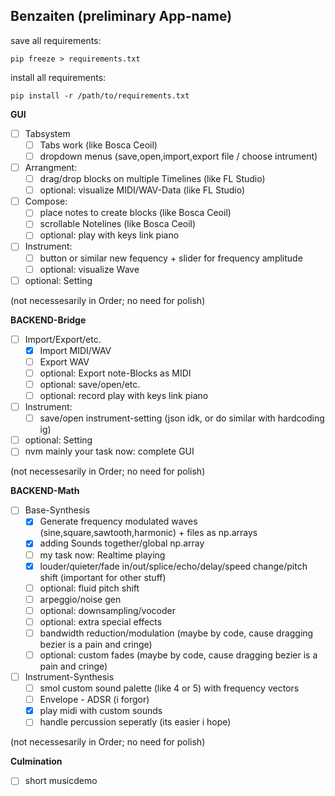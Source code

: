 ## Benzaiten (preliminary App-name) ##

save all requirements:

`pip freeze > requirements.txt`

install all requirements:

`pip install -r /path/to/requirements.txt`

**GUI**

- [ ] Tabsystem
  - [ ] Tabs work (like Bosca Ceoil)
  - [ ] dropdown menus (save,open,import,export file / choose intrument)
- [ ] Arrangment:
  - [ ] drag/drop blocks on multiple Timelines (like FL Studio)
  - [ ] optional: visualize MIDI/WAV-Data (like FL Studio)
- [ ] Compose:
  - [ ] place notes to create blocks (like Bosca Ceoil)
  - [ ] scrollable Notelines (like Bosca Ceoil)
  - [ ] optional: play with keys link piano
- [ ] Instrument:
  - [ ] button or similar new fequency + slider for frequency amplitude
  - [ ] optional: visualize Wave
- [ ] optional: Setting

(not necessesarily in Order; no need for polish)


**BACKEND-Bridge**

- [ ] Import/Export/etc.
  - [x] Import MIDI/WAV
  - [ ] Export WAV
  - [ ] optional: Export note-Blocks as MIDI
  - [ ] optional: save/open/etc.
  - [ ] optional: record play with keys link piano
- [ ] Instrument:
  - [ ] save/open instrument-setting (json idk, or do similar with hardcoding ig)
- [ ] optional: Setting
- [ ] nvm mainly your task now: complete GUI

(not necessesarily in Order; no need for polish)


**BACKEND-Math**

- [ ] Base-Synthesis
  - [x] Generate frequency modulated waves (sine,square,sawtooth,harmonic) + files as np.arrays
  - [x] adding Sounds together/global np.array
  - [ ] my task now: Realtime playing
  - [x] louder/quieter/fade in/out/splice/echo/delay/speed change/pitch shift (important for other stuff)
  - [ ] optional: fluid pitch shift
  - [ ] arpeggio/noise gen
  - [ ] optional: downsampling/vocoder
  - [ ] optional: extra special effects
  - [ ] bandwidth reduction/modulation (maybe by code, cause dragging bezier is a pain and cringe)
  - [ ] optional: custom fades (maybe by code, cause dragging bezier is a pain and cringe)
- [ ] Instrument-Synthesis
  - [ ] smol custom sound palette (like 4 or 5) with frequency vectors
  - [ ] Envelope - ADSR (i forgor)
  - [x] play midi with custom sounds
  - [ ] handle percussion seperatly (its easier i hope)

(not necessesarily in Order; no need for polish)

**Culmination**

- [ ] short musicdemo
